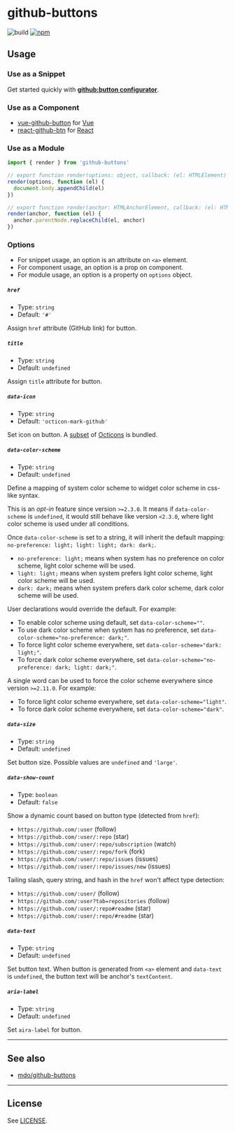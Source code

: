 github-buttons
==============

![build](https://github.com/buttons/github-buttons/workflows/build/badge.svg)
[![npm](https://img.shields.io/npm/v/github-buttons)](https://www.npmjs.com/github-buttons)

Usage
-----

### Use as a Snippet

Get started quickly with **[github:button configurator](https://buttons.github.io)**.

### Use as a Component

- [vue-github-button](https://github.com/buttons/vue-github-button) for [Vue](https://vuejs.org)
- [react-github-btn](https://github.com/buttons/react-github-btn) for [React](https://reactjs.org)

### Use as a Module

``` javascript
import { render } from 'github-buttons'

// export function render(options: object, callback: (el: HTMLElement) => void): void;
render(options, function (el) {
  document.body.appendChild(el) 
})

// export function render(anchor: HTMLAnchorElement, callback: (el: HTMLElement) => void): void;
render(anchor, function (el) {
  anchor.parentNode.replaceChild(el, anchor)
})
```

### Options

- For snippet usage, an option is an attribute on `<a>` element.
- For component usage, an option is a prop on component.
- For module usage, an option is a property on `options` object.

##### `href`

- Type: `string` 
- Default: `'#'`

Assign `href` attribute (GitHub link) for button.

##### `title`

- Type: `string`
- Default: `undefined`

Assign `title` attribute for button.

##### `data-icon`

- Type: `string`
- Default: `'octicon-mark-github'`

Set icon on button. A [subset](rollup.config.mjs) of [Octicons](https://primer.style/octicons/) is bundled.

##### `data-color-scheme`

- Type: `string`
- Default: `undefined`

Define a mapping of system color scheme to widget color scheme in css-like syntax.

This is an _opt-in_ feature since version `>=2.3.0`. It means if `data-color-scheme` is `undefined`, it would still behave like version `<2.3.0`, where light color scheme is used under all conditions.

Once `data-color-scheme` is set to a string, it will inherit the default mapping: `no-preference: light; light: light; dark: dark;`.

- `no-preference: light;` means when system has no preference on color scheme, light color scheme will be used.
- `light: light;` means when system prefers light color scheme, light color scheme will be used.
- `dark: dark;` means when system prefers dark color scheme, dark color scheme will be used.

User declarations would override the default. For example:

- To enable color scheme using default, set `data-color-scheme=""`.
- To use dark color scheme when system has no preference, set `data-color-scheme="no-preference: dark;"`.
- To force light color scheme everywhere, set `data-color-scheme="dark: light;"`.
- To force dark color scheme everywhere, set `data-color-scheme="no-preference: dark; light: dark;"`.

A single word can be used to force the color scheme everywhere since version `>=2.11.0`. For example:

- To force light color scheme everywhere, set `data-color-scheme="light"`.
- To force dark color scheme everywhere, set `data-color-scheme="dark"`.

##### `data-size`

- Type: `string`
- Default: `undefined`

Set button size. Possible values are `undefined` and `'large'`.

##### `data-show-count`

- Type: `boolean`
- Default: `false`

Show a dynamic count based on button type (detected from `href`):

- `https://github.com/:user` (follow)
- `https://github.com/:user/:repo` (star)
- `https://github.com/:user/:repo/subscription` (watch)
- `https://github.com/:user/:repo/fork` (fork)
- `https://github.com/:user/:repo/issues` (issues)
- `https://github.com/:user/:repo/issues/new` (issues)

Tailing slash, query string, and hash in the `href` won't affect type detection:

- `https://github.com/:user/` (follow)
- `https://github.com/:user?tab=repositories` (follow)
- `https://github.com/:user/:repo#readme` (star)
- `https://github.com/:user/:repo/#readme` (star)

##### `data-text`

- Type: `string`
- Default: `undefined`

Set button text. When button is generated from `<a>` element and `data-text` is `undefined`, the button text will be anchor's `textContent`.

##### `aria-label`

- Type: `string`
- Default: `undefined`

Set `aira-label` for button.

---

See also
--------

- [mdo/github-buttons](https://ghbtns.com)

---

License
-------

See [LICENSE](LICENSE).
